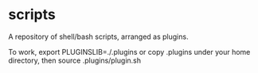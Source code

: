 # scripts
A repository of shell/bash scripts, arranged as plugins.

To work, export PLUGINSLIB=./.plugins or copy .plugins under
your home directory, then source .plugins/plugin.sh
